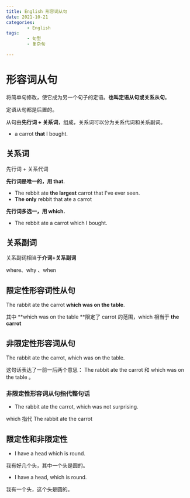 ```yaml
---
title: English 形容词从句
date: 2021-10-21
categories:
        - English
tags:
        - 句型
        - 复杂句

---
```


# 形容词从句

将简单句修改，使它成为另一个句子的定语。**也叫定语从句或关系从句**。

定语从句都是后置的。

从句由**先行词 + 关系词**，组成，关系词可以分为关系代词和关系副词。

- a carrot **that** I bought.

## 关系词

先行词 + 关系代词

**先行词是唯一的，用 that**.

- The rebbit ate **the largest** carrot that I've ever seen.
- **The only** rebbit that ate a carrot

**先行词多选一，用 which.**

- The rebbit ate a carrot which I bought.

## 关系副词

关系副词相当于**介词+关系副词**

where、why 、when

## 限定性形容词性从句

The rabbit ate the carrot **which was on the table**.

其中 **which was on the table **限定了 carrot 的范围，which 相当于 **the carrot**

## 非限定性形容词从句

The rabbit ate the carrot, which was on the table.

这句话表达了一前一后两个意思： The rabbit ate the carrot 和 which was on the table 。

### 非限定性形容词从句指代整句话

- The rabbit ate the carrot, which was not surprising.

which 指代 The rabbit ate the carrot

## 限定性和非限定性

- I have a head which is round.

我有好几个头，其中一个头是圆的。

- I have a head, which is round.

我有一个头，这个头是圆的。
